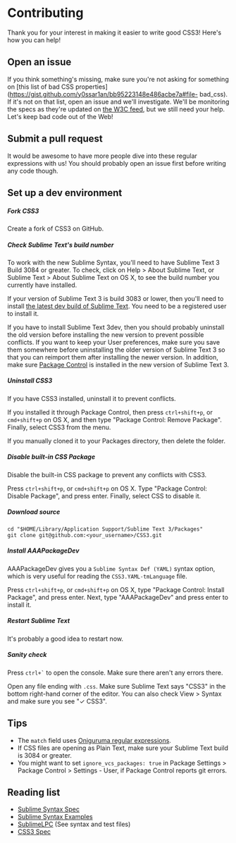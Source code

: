 # Contributing

Thank you for your interest in making it easier to write good CSS3! Here's how
you can help!

## Open an issue

If you think something's missing, make sure you're not asking for something on
[this list of bad CSS
properties](https://gist.github.com/y0ssar1an/bb95223148e486acbe7a#file-
bad_css). If it's not on that list, open an issue and we'll investigate. We'll
be monitoring the specs as they're updated on [the W3C
feed](http://www.w3.org/Style/CSS/current-work.en.html), but we still need your
help. Let's keep bad code out of the Web!

## Submit a pull request

It would be awesome to have more people dive into these regular expressions with
us! You should probably open an issue first before writing any code though.

## Set up a dev environment

##### Fork CSS3

Create a fork of CSS3 on GitHub.

##### Check Sublime Text's build number

To work with the new Sublime Syntax, you'll need to have Sublime Text 3 Build
3084 or greater. To check, click on Help > About Sublime Text, or Sublime Text >
About Sublime Text on OS X, to see the build number you currently have
installed.

If your version of Sublime Text 3 is build 3083 or lower, then you'll need to
install [the latest dev build of Sublime Text](http://www.sublimetext.com/3dev).
You need to be a registered user to install it.

If you have to install Sublime Text 3dev, then you should probably uninstall the
old version before installing the new version to prevent possible conflicts. If
you want to keep your User preferences, make sure you save them somewhere before
uninstalling the older version of Sublime Text 3 so that you can reimport them
after installing the newer version. In addition, make sure [Package Control](
https://packagecontrol.io/installation) is installed in the new
version of Sublime Text 3.

##### Uninstall CSS3

If you have CSS3 installed, uninstall it to prevent conflicts.

If you installed it through Package Control, then press `ctrl+shift+p`, or
`cmd+shift+p` on OS X, and then type "Package Control: Remove Package". Finally,
select CSS3 from the menu.

If you manually cloned it to your Packages directory, then delete the folder.

##### Disable built-in CSS Package

Disable the built-in CSS package to prevent any conflicts with CSS3.

Press `ctrl+shift+p`, or `cmd+shift+p` on OS X. Type "Package Control: Disable
Package", and press enter. Finally, select CSS to disable it.

##### Download source

```
cd "$HOME/Library/Application Support/Sublime Text 3/Packages"
git clone git@github.com:<your_username>/CSS3.git
```

##### Install AAAPackageDev

AAAPackageDev gives you a `Sublime Syntax Def (YAML)` syntax option, which is
very useful for reading the `CSS3.YAML-tmLanguage` file.

Press `ctrl+shift+p`, or `cmd+shift+p` on OS X, type "Package Control: Install
Package", and press enter. Next, type "AAAPackageDev" and press enter to install
it.

##### Restart Sublime Text

It's probably a good idea to restart now.

##### Sanity check

Press `` ctrl+` `` to open the console. Make sure there aren't any errors there.

Open any file ending with `.css`. Make sure Sublime Text says "CSS3" in the
bottom right-hand corner of the editor. You can also check View > Syntax and
make sure you see "✓ CSS3".

## Tips

* The `match` field uses [Oniguruma regular expressions](https://gist.github.com/alphabetum/4228696).
* If CSS files are opening as Plain Text, make sure your Sublime Text build is
3084 or greater.
* You might want to set `ignore_vcs_packages: true` in Package Settings >
Package Control > Settings - User, if Package Control reports git errors.

## Reading list

* [Sublime Syntax Spec](http://www.sublimetext.com/docs/3/syntax.html)
* [Sublime Syntax Examples](https://github.com/sublimehq/Packages)
* [SublimeLPC](https://github.com/abathur/SublimeLPC) (See syntax and test files)
* [CSS3 Spec](http://www.w3.org/Style/CSS/current-work.en.html)
